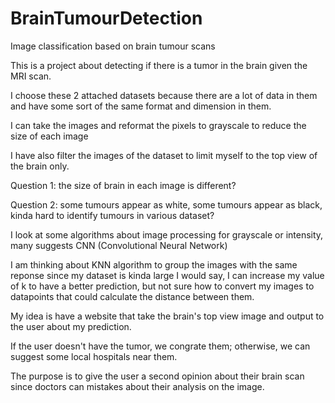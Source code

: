 # BrainTumourDetection
Image classification based on brain tumour scans

This is a project about detecting if there is a tumor in the brain given the MRI scan. 

I choose these 2 attached datasets because there are a lot of data in them and have some sort of the same format and dimension in them.

I can take the images and reformat the pixels to grayscale to reduce the size of each image

I have also filter the images of the dataset to limit myself to the top view of the brain only.

Question 1: the size of brain in each image is different?

Question 2: some tumours appear as white, some tumours appear as black, kinda hard to identify tumours in various dataset?

I look at some algorithms about image processing for grayscale or intensity, many suggests CNN (Convolutional Neural Network)

I am thinking about KNN algorithm to group the images with the same reponse since my dataset is kinda large I would say, I can increase my value of k to have a better prediction, but not sure how to convert my images to datapoints that could calculate the distance between them.

My idea is have a website that take the brain's top view image and output to the user about my prediction.

If the user doesn't have the tumor, we congrate them; otherwise, we can suggest some local hospitals near them.

The purpose is to give the user a second opinion about their brain scan since doctors can mistakes about their analysis on the image.